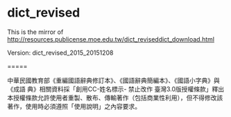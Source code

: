 dict_revised
============

This is the mirror of http://resources.publicense.moe.edu.tw/dict_reviseddict_download.html

Version: dict_revised_2015_20151208

=====

中華民國教育部《重編國語辭典修訂本》、《國語辭典簡編本》、《國語小字典》與《成語 典》相關資料採「創用CC-姓名標示- 禁止改作 臺灣3.0版授權條款」釋出
本授權條款允許使用者重製、散布、傳輸著作（包括商業性利用），但不得修改該著作，使用時必須遵照「使用說明」之內容要求。
